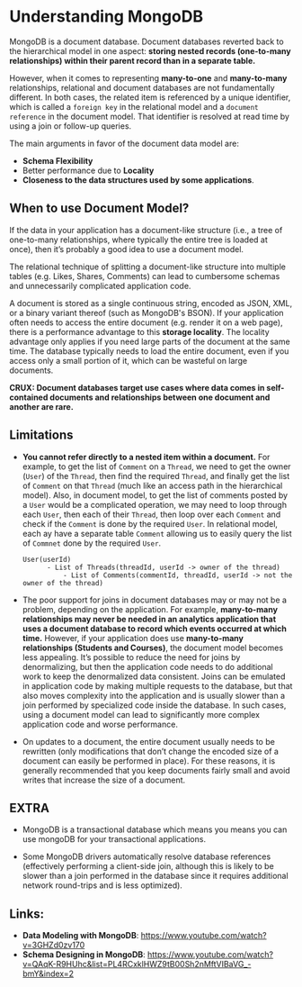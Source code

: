 # Understanding MongoDB

MongoDB is a document database. Document databases reverted back to the hierarchical model in one aspect: **storing nested records (one-to-many relationships) within their parent record than in a separate table.**

However, when it comes to representing **many-to-one** and **many-to-many** relationships, relational and document databases are not fundamentally different. In both cases, the related item is referenced by a unique identifier, which is called a `foreign key` in the relational model and a `document reference` in the document model. That identifier is resolved at read time by using a join or follow-up queries.

The main arguments in favor of the document data model are:

- **Schema Flexibility**
- Better performance due to **Locality**
- **Closeness to the data structures used by some applications**.

## When to use Document Model?

If the data in your application has a document-like structure (i.e., a tree of one-to-many relationships, where typically the entire tree is loaded at once), then it’s probably a good idea to use a document model.

The relational technique of splitting a document-like structure into multiple tables (e.g. Likes, Shares, Comments) can lead to cumbersome schemas and unnecessarily complicated application code.

A document is stored as a single continuous string, encoded as JSON, XML, or a binary variant thereof (such as MongoDB's BSON). If your application often needs to access the entire document (e.g. render it on a web page), there is a performance advantage to this **storage locality**. The locality advantage only applies if you need large parts of the document at the same time. The database typically needs to load the entire document, even if you access only a small portion of it, which can be wasteful on large documents.

**CRUX: Document databases target use cases where data comes in self-contained documents and relationships between one document and another are rare.**

## Limitations

- **You cannot refer directly to a nested item within a document.** For example, to get the list of `Comment` on a `Thread`, we need to get the owner (`User`) of the `Thread`, then find the required `Thread`, and finally get the list of `Comment` on that `Thread` (much like an access path in the hierarchical model). Also, in document model, to get the list of comments posted by a `User` would be a complicated operation, we may need to loop through each `User`, then each of their `Thread`, then loop over each `Comment` and check if the `Comment` is done by the required `User`. In relational model, each ay have a separate table `Comment` allowing us to easily query the list of `Commnet` done by the required `User`.

  ```
  User(userId)
        - List of Threads(threadId, userId -> owner of the thread)
            - List of Comments(commentId, threadId, userId -> not the owner of the thread)
  ```

- The poor support for joins in document databases may or may not be a problem, depending on the application. For example, **many-to-many relationships may never be needed in an analytics application that uses a document database to record which events occurred at which time.** However, if your application does use **many-to-many relationships (Students and Courses)**, the document model becomes less appealing. It’s possible to reduce the need for joins by denormalizing, but then the application code needs to do additional work to keep the denormalized data consistent. Joins can be emulated in application code by making multiple requests to the database, but that also moves complexity into the application and is usually slower than a join performed by specialized code inside the database. In such cases, using a document model can lead to significantly more complex application code and worse performance.

- On updates to a document, the entire document usually needs to be rewritten (only modifications that don’t change the encoded size of a document can easily be performed in place). For these reasons, it is generally recommended that you keep documents fairly small and avoid writes that increase the size of a document.

## EXTRA

- MongoDB is a transactional database which means you means you can use mongoDB for your transactional applications.

- Some MongoDB drivers automatically resolve database references (effectively performing a client-side join, although this is likely to be slower than a join performed in the database since it requires additional network round-trips and is less optimized).

## Links:

- **Data Modeling with MongoDB**: https://www.youtube.com/watch?v=3GHZd0zv170
- **Schema Designing in MongoDB**: https://www.youtube.com/watch?v=QAqK-R9HUhc&list=PL4RCxklHWZ9tB00Sh2nMftVIBaVG_-bmY&index=2
